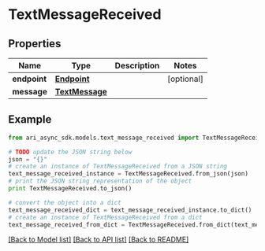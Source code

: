 # TextMessageReceived


## Properties
Name | Type | Description | Notes
------------ | ------------- | ------------- | -------------
**endpoint** | [**Endpoint**](Endpoint.md) |  | [optional] 
**message** | [**TextMessage**](TextMessage.md) |  | 

## Example

```python
from ari_async_sdk.models.text_message_received import TextMessageReceived

# TODO update the JSON string below
json = "{}"
# create an instance of TextMessageReceived from a JSON string
text_message_received_instance = TextMessageReceived.from_json(json)
# print the JSON string representation of the object
print TextMessageReceived.to_json()

# convert the object into a dict
text_message_received_dict = text_message_received_instance.to_dict()
# create an instance of TextMessageReceived from a dict
text_message_received_from_dict = TextMessageReceived.from_dict(text_message_received_dict)
```
[[Back to Model list]](../README.md#documentation-for-models) [[Back to API list]](../README.md#documentation-for-api-endpoints) [[Back to README]](../README.md)


